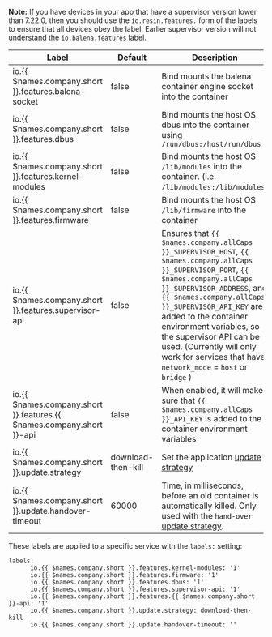 __Note:__ If you have devices in your app that have a supervisor version lower than 7.22.0, then you should use the `io.resin.features.` form of the labels to ensure that all devices obey the label. Earlier supervisor version will not understand the `io.balena.features` label.

Label | Default | Description
--- | --- | ---
io.{{ $names.company.short }}.features.balena-socket | false | Bind mounts the balena container engine socket into the container
io.{{ $names.company.short }}.features.dbus | false | Bind mounts the host OS dbus into the container using `/run/dbus:/host/run/dbus`
io.{{ $names.company.short }}.features.kernel-modules | false | Bind mounts the host OS `/lib/modules` into the container. (i.e. `/lib/modules:/lib/modules`)
io.{{ $names.company.short }}.features.firmware | false | Bind mounts the host OS `/lib/firmware` into the container
io.{{ $names.company.short }}.features.supervisor-api | false | Ensures that `{{ $names.company.allCaps }}_SUPERVISOR_HOST`, `{{ $names.company.allCaps }}_SUPERVISOR_PORT`, `{{ $names.company.allCaps }}_SUPERVISOR_ADDRESS`, and `{{ $names.company.allCaps }}_SUPERVISOR_API_KEY` are added to the container environment variables, so the supervisor API can be used. (Currently will only work for services that have `network_mode` = `host` or `bridge` )
io.{{ $names.company.short }}.features.{{ $names.company.short }}-api | false | When enabled, it will make sure that `{{ $names.company.allCaps }}_API_KEY` is added to the container environment variables
io.{{ $names.company.short }}.update.strategy | download-then-kill | Set the application [update strategy][update-strategy]
io.{{ $names.company.short }}.update.handover-timeout | 60000 | Time, in milliseconds, before an old container is automatically killed. Only used with the `hand-over` [update strategy][hand-over].

These labels are applied to a specific service with the `labels:` setting:

```
labels:
      io.{{ $names.company.short }}.features.kernel-modules: '1'
      io.{{ $names.company.short }}.features.firmware: '1'
      io.{{ $names.company.short }}.features.dbus: '1'
      io.{{ $names.company.short }}.features.supervisor-api: '1'
      io.{{ $names.company.short }}.features.{{ $names.company.short }}-api: '1'
      io.{{ $names.company.short }}.update.strategy: download-then-kill
      io.{{ $names.company.short }}.update.handover-timeout: ''
```

[update-strategy]:/runtime/update-strategies
[hand-over]:/runtime/update-strategies/#hand-over
